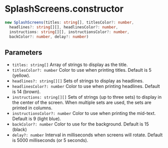 # SplashScreens.constructor

```typescript
new SplashScreens(titles: string[], titlesColor?: number,
  headlines?: string[][], headlinesColor?: number,
  instructions: string[][], instructionsColor?: number,
  backColor?: number, delay?: number)
```

## Parameters

- `titles: string[]` Array of strings to display as the title.
- `titlesColor?: number` Color to use when printing titles. Default is 5 (yellow).
- `headlines?: string[][]` Sets of strings to display as headlines.
- `headlinesColor?: number` Color to use when printing headlines. Default is 14 (brown).
- `instructions: string[][]` Sets of strings (up to three sets) to display in the center of the screen. When multiple sets are used, the sets are printed in columns.
- `instructionsColor?: number` Color to use when printing the mid-text. Default is 9 (light blue).
- `backColor?: number` Color to use for the background. Default is 15 (black)
- `delay?: number` Interval in milliseconds when screens will rotate. Default is 5000 milliseconds (or 5 seconds).